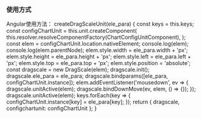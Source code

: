 ### 使用方式
Angular使用方法：
createDragScaleUnit(ele_para) {
    const keys = this.keys;
    const configChartUnit = this.unit.createComponent(
      this.resolver.resolveComponentFactory(ChartConfigUnitComponent),
    );
    const elem = configChartUnit.location.nativeElement;
    console.log(elem);
    console.log(elem.parentNode);
    elem.style.width = ele_para.width + 'px';
    elem.style.height = ele_para.height + 'px';
    elem.style.left = ele_para.left + 'px';
    elem.style.top = ele_para.top + 'px';
    elem.style.position = 'absolute';
    const dragscale = new DragScale(elem);
    dragscale.init();
    dragscale.ele_para = ele_para;
    dragscale.bindparams([ele_para, configChartUnit.instance]);
    elem.addEventListener('mousedown', ev => {
      dragscale.unitActive(elem);
      dragscale.bindDownMove(ev, elem, () => {});
    });
    dragscale.unitActive(elem);
    keys.forEach(key => {
      configChartUnit.instance[key] = ele_para[key];
    });
    return { dragscale, configchartunit: configChartUnit };
  }
